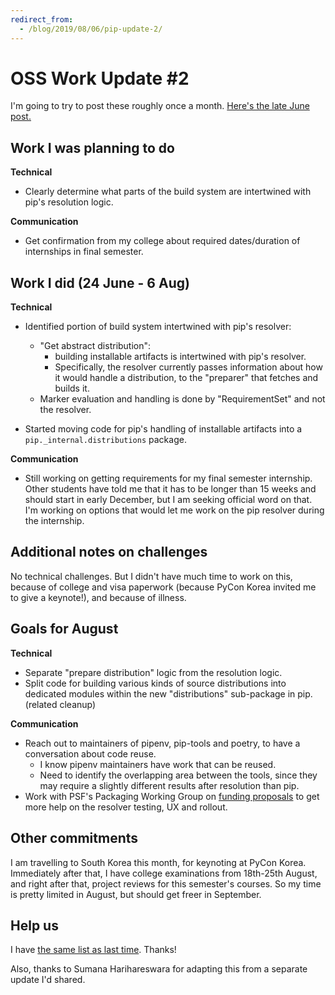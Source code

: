 ```yaml
---
redirect_from:
  - /blog/2019/08/06/pip-update-2/
---
```


# OSS Work Update #2

I'm going to try to post these roughly once a month. [Here's the late June post.](/blog/2019/06/23/pip-update/)

## Work I was planning to do

**Technical**

- Clearly determine what parts of the build system are intertwined with pip's resolution logic.

**Communication**

- Get confirmation from my college about required dates/duration of internships in final semester.

## Work I did (24 June - 6 Aug)

**Technical**

- Identified portion of build system intertwined with pip's resolver:
  - "Get abstract distribution":
    - building installable artifacts is intertwined with pip's resolver.
    - Specifically, the resolver currently passes information about how it would handle a distribution, to the "preparer" that fetches and builds it.
  - Marker evaluation and handling is done by "RequirementSet" and not the resolver.

- Started moving code for pip's handling of installable artifacts into a  `pip._internal.distributions` package.

**Communication**

- Still working on getting requirements for my final semester internship. Other students have told me that it has to be longer than 15 weeks and should start in early December, but I am seeking official word on that. I'm working on options that would let me work on the pip resolver during the internship.

## Additional notes on challenges

No technical challenges. But I didn't have much time to work on this, because of college and visa paperwork (because PyCon Korea invited me to give a keynote!), and because of illness.

## Goals for August

**Technical**

- Separate "prepare distribution" logic from the resolution logic.
- Split code for building various kinds of source distributions into dedicated modules within the new "distributions" sub-package in pip. (related cleanup)

**Communication**

- Reach out to maintainers of pipenv, pip-tools and poetry, to have a conversation about code reuse.
  - I know pipenv maintainers have work that can be reused.
  - Need to identify the overlapping area between the tools, since they may require a slightly different results after resolution than pip.
- Work with PSF's Packaging Working Group on [funding proposals](https://wiki.python.org/psf/Fundable%20Packaging%20Improvements) to get more help on the resolver testing, UX and rollout.

## Other commitments

I am travelling to South Korea this month, for keynoting at PyCon Korea. Immediately after that, I have college examinations from 18th-25th August, and right after that, project reviews for this semester's courses. So my time is pretty limited in August, but should get freer in September.

## Help us

I have [the same list as last time](https://pradyunsg.me/blog/2019/06/23/pip-update/#help-us). Thanks!

Also, thanks to Sumana Harihareswara for adapting this from a separate update I'd shared.
